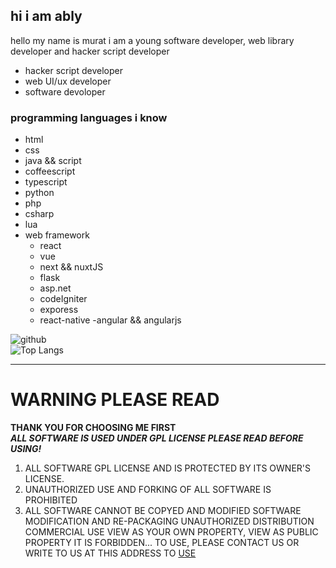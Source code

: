 ## hi i am ably 
hello my name is murat i am a young software developer, web library developer and hacker script developer 
  - hacker script developer
  - web UI/ux developer
  - software devoloper 
### programming languages i know
  - html
  - css
  - java && script
  - coffeescript
  - typescript
  - python
  - php
  - csharp
  - lua
  - web framework
    - react
    - vue
    - next && nuxtJS
    - flask
    - asp.net
    - codeIgniter
    - exporess
    - react-native
    -angular && angularjs
    
  
  
![github](https://github-readme-stats.vercel.app/api?username=HACKERA316&show_icons=true&theme=tokyonight)       
![Top Langs](https://github-readme-stats.vercel.app/api/top-langs/?username=HACKERA316&layout=compact&theme=tokyonight)

---
# WARNING PLEASE READ
**THANK YOU FOR CHOOSING ME FIRST**<br>
_**ALL SOFTWARE IS USED UNDER GPL LICENSE PLEASE READ BEFORE USING!**_

  1. ALL SOFTWARE GPL LICENSE AND IS PROTECTED BY ITS OWNER'S LICENSE.
  2. UNAUTHORIZED USE AND FORKING OF ALL SOFTWARE IS PROHIBITED
  3. ALL SOFTWARE CANNOT BE COPYED AND MODIFIED SOFTWARE MODIFICATION AND RE-PACKAGING UNAUTHORIZED DISTRIBUTION COMMERCIAL USE VIEW AS YOUR OWN PROPERTY, VIEW AS PUBLIC      PROPERTY IT IS FORBIDDEN... TO USE, PLEASE CONTACT US OR WRITE TO US AT THIS ADDRESS TO [USE](https://github.com/HACKERA316/HACKERA316/discussions/categories/about-software-usage)
